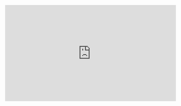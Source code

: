<iframe width="560" height="315" src="https://www.youtube.com/embed/iTHMvkmDlPE" frameborder="0" allowfullscreen></iframe>
